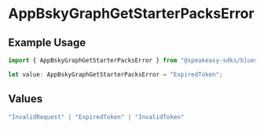 # AppBskyGraphGetStarterPacksError

## Example Usage

```typescript
import { AppBskyGraphGetStarterPacksError } from "@speakeasy-sdks/bluesky/models/errors";

let value: AppBskyGraphGetStarterPacksError = "ExpiredToken";
```

## Values

```typescript
"InvalidRequest" | "ExpiredToken" | "InvalidToken"
```